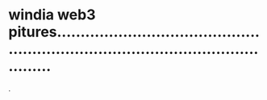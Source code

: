 # windia web3 pitures.........................................................................................................
.
